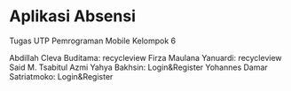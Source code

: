 # Aplikasi Absensi 

Tugas UTP Pemrograman Mobile Kelompok 6

Abdillah Cleva Buditama: recycleview
Firza Maulana Yanuardi: recycleview
Said M. Tsabitul Azmi Yahya Bakhsin: Login&Register
Yohannes Damar Satriatmoko: Login&Register
